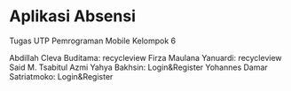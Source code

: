 # Aplikasi Absensi 

Tugas UTP Pemrograman Mobile Kelompok 6

Abdillah Cleva Buditama: recycleview
Firza Maulana Yanuardi: recycleview
Said M. Tsabitul Azmi Yahya Bakhsin: Login&Register
Yohannes Damar Satriatmoko: Login&Register
